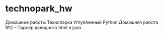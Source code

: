 # technopark_hw
Домашние работы Технопарка
Углубленный Python
Домашняя работа №2 - Парсер валидного html в json

